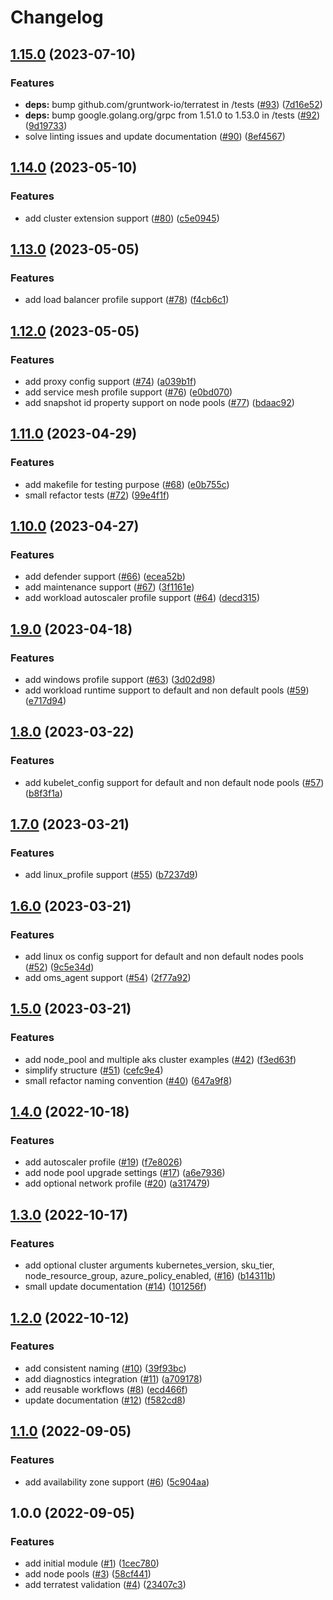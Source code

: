 # Changelog

## [1.15.0](https://github.com/aztfmods/terraform-azure-aks/compare/v1.14.0...v1.15.0) (2023-07-10)


### Features

* **deps:** bump github.com/gruntwork-io/terratest in /tests ([#93](https://github.com/aztfmods/terraform-azure-aks/issues/93)) ([7d16e52](https://github.com/aztfmods/terraform-azure-aks/commit/7d16e52a97554483fce898710bb7e33b8e846a3c))
* **deps:** bump google.golang.org/grpc from 1.51.0 to 1.53.0 in /tests ([#92](https://github.com/aztfmods/terraform-azure-aks/issues/92)) ([9d19733](https://github.com/aztfmods/terraform-azure-aks/commit/9d19733760a552e146f816e528e9c20c33ae5c2b))
* solve linting issues and update documentation ([#90](https://github.com/aztfmods/terraform-azure-aks/issues/90)) ([8ef4567](https://github.com/aztfmods/terraform-azure-aks/commit/8ef4567001759529204d75eae1c05145f143f78f))

## [1.14.0](https://github.com/aztfmods/module-azurerm-aks/compare/v1.13.0...v1.14.0) (2023-05-10)


### Features

* add cluster extension support ([#80](https://github.com/aztfmods/module-azurerm-aks/issues/80)) ([c5e0945](https://github.com/aztfmods/module-azurerm-aks/commit/c5e094545807a410f2c89b3c33af6d9454fdaba7))

## [1.13.0](https://github.com/aztfmods/module-azurerm-aks/compare/v1.12.0...v1.13.0) (2023-05-05)


### Features

* add load balancer profile support ([#78](https://github.com/aztfmods/module-azurerm-aks/issues/78)) ([f4cb6c1](https://github.com/aztfmods/module-azurerm-aks/commit/f4cb6c1c4a57ba921d73776d7c13afd79a73aab0))

## [1.12.0](https://github.com/aztfmods/module-azurerm-aks/compare/v1.11.0...v1.12.0) (2023-05-05)


### Features

* add proxy config support ([#74](https://github.com/aztfmods/module-azurerm-aks/issues/74)) ([a039b1f](https://github.com/aztfmods/module-azurerm-aks/commit/a039b1ffdcd46c59f66f65389f0fd800eb9d82e4))
* add service mesh profile support ([#76](https://github.com/aztfmods/module-azurerm-aks/issues/76)) ([e0bd070](https://github.com/aztfmods/module-azurerm-aks/commit/e0bd070d1672dfcf188d76cce6d69601f3ee8765))
* add snapshot id property support on node pools ([#77](https://github.com/aztfmods/module-azurerm-aks/issues/77)) ([bdaac92](https://github.com/aztfmods/module-azurerm-aks/commit/bdaac9218749591a3e1569cd869f6fbb098e8a4d))

## [1.11.0](https://github.com/aztfmods/module-azurerm-aks/compare/v1.10.0...v1.11.0) (2023-04-29)


### Features

* add makefile for testing purpose ([#68](https://github.com/aztfmods/module-azurerm-aks/issues/68)) ([e0b755c](https://github.com/aztfmods/module-azurerm-aks/commit/e0b755c73618fa854eb64db85993ad44dbd759a3))
* small refactor tests ([#72](https://github.com/aztfmods/module-azurerm-aks/issues/72)) ([99e4f1f](https://github.com/aztfmods/module-azurerm-aks/commit/99e4f1f15c27fce5b6e3cdffe6b7708b460b4f98))

## [1.10.0](https://github.com/aztfmods/module-azurerm-aks/compare/v1.9.0...v1.10.0) (2023-04-27)


### Features

* add defender support ([#66](https://github.com/aztfmods/module-azurerm-aks/issues/66)) ([ecea52b](https://github.com/aztfmods/module-azurerm-aks/commit/ecea52b36b2c8104a2d838c34708415d08aebe81))
* add maintenance support ([#67](https://github.com/aztfmods/module-azurerm-aks/issues/67)) ([3f1161e](https://github.com/aztfmods/module-azurerm-aks/commit/3f1161ef6412532b8856742724fe97fa68dcf6de))
* add workload autoscaler profile support ([#64](https://github.com/aztfmods/module-azurerm-aks/issues/64)) ([decd315](https://github.com/aztfmods/module-azurerm-aks/commit/decd315505bcd212a7d9c52e1de040699e5b878c))

## [1.9.0](https://github.com/aztfmods/module-azurerm-aks/compare/v1.8.0...v1.9.0) (2023-04-18)


### Features

* add windows profile support ([#63](https://github.com/aztfmods/module-azurerm-aks/issues/63)) ([3d02d98](https://github.com/aztfmods/module-azurerm-aks/commit/3d02d987ec2121a04ed60ed999e73b5e6a14a001))
* add workload runtime support to default and non default pools ([#59](https://github.com/aztfmods/module-azurerm-aks/issues/59)) ([e717d94](https://github.com/aztfmods/module-azurerm-aks/commit/e717d944d3f9c0e69738d6175c0a187c8aa2498b))

## [1.8.0](https://github.com/aztfmods/module-azurerm-aks/compare/v1.7.0...v1.8.0) (2023-03-22)


### Features

* add kubelet_config support for default and non default node pools ([#57](https://github.com/aztfmods/module-azurerm-aks/issues/57)) ([b8f3f1a](https://github.com/aztfmods/module-azurerm-aks/commit/b8f3f1aef1f1b5f50382b5a9f2244d349dd0ee1d))

## [1.7.0](https://github.com/aztfmods/module-azurerm-aks/compare/v1.6.0...v1.7.0) (2023-03-21)


### Features

* add linux_profile support ([#55](https://github.com/aztfmods/module-azurerm-aks/issues/55)) ([b7237d9](https://github.com/aztfmods/module-azurerm-aks/commit/b7237d90242196117c501a84afaea01963932808))

## [1.6.0](https://github.com/aztfmods/module-azurerm-aks/compare/v1.5.0...v1.6.0) (2023-03-21)


### Features

* add linux os config support for default and non default nodes pools ([#52](https://github.com/aztfmods/module-azurerm-aks/issues/52)) ([9c5e34d](https://github.com/aztfmods/module-azurerm-aks/commit/9c5e34d0c9d84e4c2b541bdcf95c5b98d23c45ac))
* add oms_agent support ([#54](https://github.com/aztfmods/module-azurerm-aks/issues/54)) ([2f77a92](https://github.com/aztfmods/module-azurerm-aks/commit/2f77a92a8234b2c1d2329e96ae81c39ca8639519))

## [1.5.0](https://github.com/aztfmods/module-azurerm-aks/compare/v1.4.0...v1.5.0) (2023-03-21)


### Features

* add node_pool and multiple aks cluster examples ([#42](https://github.com/aztfmods/module-azurerm-aks/issues/42)) ([f3ed63f](https://github.com/aztfmods/module-azurerm-aks/commit/f3ed63f135640556d7b9c534b3fcd489b75a77b4))
* simplify structure ([#51](https://github.com/aztfmods/module-azurerm-aks/issues/51)) ([cefc9e4](https://github.com/aztfmods/module-azurerm-aks/commit/cefc9e44386f9ec6521de725f6433c0c64bcd162))
* small refactor naming convention ([#40](https://github.com/aztfmods/module-azurerm-aks/issues/40)) ([647a9f8](https://github.com/aztfmods/module-azurerm-aks/commit/647a9f8910c91aa458303f7bd6fe00d2f937f281))

## [1.4.0](https://github.com/aztfmods/module-azurerm-aks/compare/v1.3.0...v1.4.0) (2022-10-18)


### Features

* add autoscaler profile ([#19](https://github.com/aztfmods/module-azurerm-aks/issues/19)) ([f7e8026](https://github.com/aztfmods/module-azurerm-aks/commit/f7e802636bc19f932d1fb13b134e818a10469b94))
* add node pool upgrade settings ([#17](https://github.com/aztfmods/module-azurerm-aks/issues/17)) ([a6e7936](https://github.com/aztfmods/module-azurerm-aks/commit/a6e7936f8f616249fa366193b83a332024732cfb))
* add optional network profile ([#20](https://github.com/aztfmods/module-azurerm-aks/issues/20)) ([a317479](https://github.com/aztfmods/module-azurerm-aks/commit/a3174792238f1f8075b9d071500d439ec5520bdb))

## [1.3.0](https://github.com/aztfmods/module-azurerm-aks/compare/v1.2.0...v1.3.0) (2022-10-17)


### Features

* add optional cluster arguments kubernetes_version, sku_tier, node_resource_group, azure_policy_enabled, ([#16](https://github.com/aztfmods/module-azurerm-aks/issues/16)) ([b14311b](https://github.com/aztfmods/module-azurerm-aks/commit/b14311b001791113a32a3b0f1b034a92048d6e3d))
* small update documentation ([#14](https://github.com/aztfmods/module-azurerm-aks/issues/14)) ([101256f](https://github.com/aztfmods/module-azurerm-aks/commit/101256f0be22f953314216474e251e63ebaa07f9))

## [1.2.0](https://github.com/aztfmods/module-azurerm-aks/compare/v1.1.0...v1.2.0) (2022-10-12)


### Features

* add consistent naming ([#10](https://github.com/aztfmods/module-azurerm-aks/issues/10)) ([39f93bc](https://github.com/aztfmods/module-azurerm-aks/commit/39f93bcc31efa2c01bd9d759fcaa8e1e2f24f6a9))
* add diagnostics integration ([#11](https://github.com/aztfmods/module-azurerm-aks/issues/11)) ([a709178](https://github.com/aztfmods/module-azurerm-aks/commit/a7091784b492194381778688761e28d9e878e82b))
* add reusable workflows ([#8](https://github.com/aztfmods/module-azurerm-aks/issues/8)) ([ecd466f](https://github.com/aztfmods/module-azurerm-aks/commit/ecd466f40f98939c9d977760df0720ab8e89730c))
* update documentation ([#12](https://github.com/aztfmods/module-azurerm-aks/issues/12)) ([f582cd8](https://github.com/aztfmods/module-azurerm-aks/commit/f582cd8981e8251cb092cbef12bd5a53c73da277))

## [1.1.0](https://github.com/dkooll/terraform-azurerm-aks/compare/v1.0.0...v1.1.0) (2022-09-05)


### Features

* add availability zone support ([#6](https://github.com/dkooll/terraform-azurerm-aks/issues/6)) ([5c904aa](https://github.com/dkooll/terraform-azurerm-aks/commit/5c904aa6f43e747c6153a10b436164ab906a0367))

## 1.0.0 (2022-09-05)


### Features

* add initial module ([#1](https://github.com/dkooll/terraform-azurerm-aks/issues/1)) ([1cec780](https://github.com/dkooll/terraform-azurerm-aks/commit/1cec7809f0e74bbc320349fb23326477723e4ea7))
* add node pools ([#3](https://github.com/dkooll/terraform-azurerm-aks/issues/3)) ([58cf441](https://github.com/dkooll/terraform-azurerm-aks/commit/58cf441738c47ee8aaaf16a5a5e1bc8ffe49fd3a))
* add terratest validation ([#4](https://github.com/dkooll/terraform-azurerm-aks/issues/4)) ([23407c3](https://github.com/dkooll/terraform-azurerm-aks/commit/23407c3a894957833827d0140a47595a7991442a))
